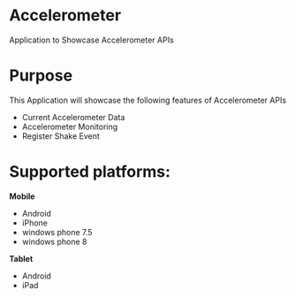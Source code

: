 Accelerometer
===================

Application to Showcase Accelerometer APIs


# Purpose
This Application will showcase the following features of Accelerometer APIs

* Current Accelerometer Data
* Accelerometer Monitoring
* Register Shake Event

# Supported platforms:
**Mobile**
 * Android
 * iPhone
 * windows phone 7.5
 * windows phone 8

**Tablet** 
 * Android
 * iPad
